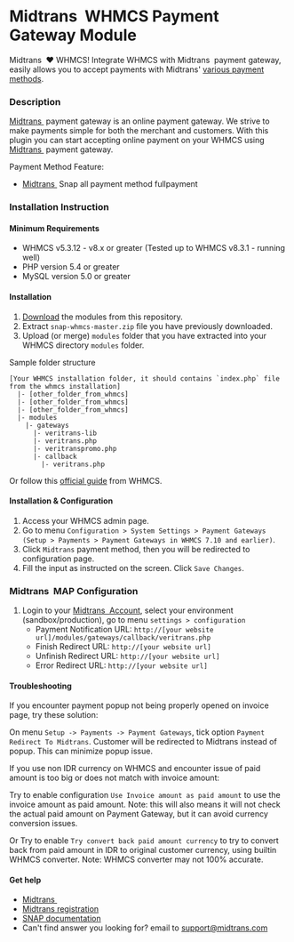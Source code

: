 
Midtrans&nbsp; WHMCS Payment Gateway Module
=====================================

Midtrans&nbsp; :heart: WHMCS!
Integrate WHMCS with Midtrans&nbsp; payment gateway, easily allows you to accept payments with Midtrans' [various payment methods](https://midtrans.com/payments).

### Description

[Midtrans&nbsp;](https://www.midtrans.com) payment gateway is an online payment gateway. We strive to make payments simple for both the merchant and customers. With this plugin you can start accepting online payment on your WHMCS using [Midtrans&nbsp;](https://www.midtrans.com) payment gateway.

Payment Method Feature:
- [Midtrans&nbsp;](https://www.midtrans.com) Snap all payment method fullpayment

### Installation Instruction

#### Minimum Requirements

* WHMCS v5.3.12 - v8.x or greater (Tested up to WHMCS v8.3.1 - running well)
* PHP version 5.4 or greater
* MySQL version 5.0 or greater

#### Installation

1. [Download](../../archive/master.zip) the modules from this repository.
2. Extract `snap-whmcs-master.zip` file you have previously downloaded.
3. Upload (or merge) `modules` folder that you have extracted into your WHMCS directory `modules` folder. 

Sample folder structure
```
[Your WHMCS installation folder, it should contains `index.php` file from the whmcs installation]
  |- [other_folder_from_whmcs]
  |- [other_folder_from_whmcs]
  |- [other_folder_from_whmcs]
  |- modules
    |- gateways
      |- veritrans-lib
      |- veritrans.php
      |- veritranspromo.php
      |- callback
        |- veritrans.php
```

Or follow this [official guide](https://developers.whmcs.com/payment-gateways/installation-activation/) from WHMCS.

#### Installation & Configuration

1. Access your WHMCS admin page.
2. Go to menu `Configuration > System Settings > Payment Gateways (Setup > Payments > Payment Gateways in WHMCS 7.10 and earlier)`.
3. Click `Midtrans` payment method, then you will be redirected to configuration page. 
4. Fill the input as instructed on the screen. Click `Save Changes`.

### Midtrans&nbsp;  MAP Configuration

1. Login to your [Midtrans&nbsp;  Account](https://dashboard.midtrans.com), select your environment (sandbox/production), go to menu `settings > configuration`
   * Payment Notification URL: `http://[your website url]/modules/gateways/callback/veritrans.php`
   * Finish Redirect URL: `http://[your website url]`
   * Unfinish Redirect URL: `http://[your website url]`
   * Error Redirect URL: `http://[your website url]`

#### Troubleshooting

If you encounter payment popup not being properly opened on invoice page, try these solution:

On menu `Setup -> Payments -> Payment Gateways`, tick option `Payment Redirect To Midtrans`. Customer will be redirected to Midtrans instead of popup. This can minimize popup issue.

If you use non IDR currency on WHMCS and encounter issue of paid amount is too big or does not match with invoice amount: 

Try to enable configuration `Use Invoice amount as paid amount` to use the invoice amount as paid amount. Note: this will also means it will not check the actual paid amount on Payment Gateway, but it can avoid currency conversion issues.

Or Try to enable `Try convert back paid amount currency` to try to convert back from paid amount in IDR to original customer currency, using builtin WHMCS converter. Note: WHMCS converter may not 100% accurate.

#### Get help

* [Midtrans&nbsp;](https://www.midtrans.com)
* [Midtrans registration](https://dashboard.midtrans.com/register)
* [SNAP documentation](http://snap-docs.midtrans.com)
* Can't find answer you looking for? email to [support@midtrans.com](mailto:support@midtrans.com)
